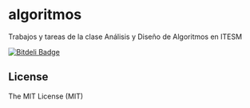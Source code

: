 algoritmos
==========

Trabajos y tareas de la clase Análisis y Diseño de Algoritmos en ITESM


[![Bitdeli Badge](https://d2weczhvl823v0.cloudfront.net/acrogenesis/algoritmos/trend.png)](https://bitdeli.com/free "Bitdeli Badge")

License
------------
The MIT License (MIT)
